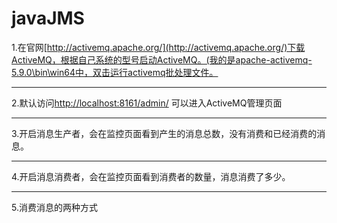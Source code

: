 # javaJMS
1.在官网[http://activemq.apache.org/](http://activemq.apache.org/)下载ActiveMQ，根据自己系统的型号启动ActiveMQ。(我的是apache-activemq-5.9.0\bin\win64中，双击运行activemq批处理文件。

----------
2.默认访问[http://localhost:8161/admin/](http://localhost:8161/admin/) 可以进入ActiveMQ管理页面

----------
3.开启消息生产者，会在监控页面看到产生的消息总数，没有消费和已经消费的消息。

----------
4.开启消息消费者，会在监控页面看到消费者的数量，消息消费了多少。

----------
5.消费消息的两种方式

